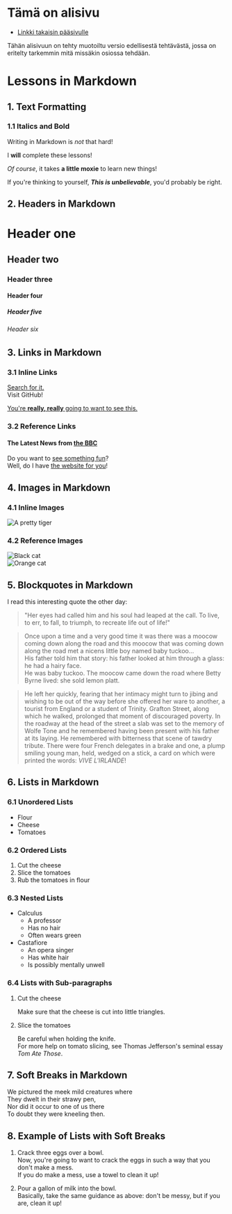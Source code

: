 # Tämä on alisivu
- [Linkki takaisin pääsivulle](index.md)


Tähän alisivuun on tehty muotoiltu versio edellisestä tehtävästä, jossa on eritelty tarkemmin mitä missäkin osiossa tehdään.

# Lessons in Markdown

## 1. Text Formatting

### 1.1 Italics and Bold
Writing in Markdown is _not_ that hard!  

I **will** complete these lessons! 

_Of course_, it takes **a little moxie** to learn new things! 

If you're thinking to yourself, **_This is unbelievable_**, you'd probably be right.

## 2. Headers in Markdown

# Header one  
## Header two  
### Header three  
#### Header four  
##### Header five  
###### Header six  

## 3. Links in Markdown

### 3.1 Inline Links
[Search for it.](http://google.com)  
Visit GitHub!  

[You're **really, really** going to want to see this.](http://dailykitten.com)

### 3.2 Reference Links
#### The Latest News from [the BBC](http://www.bbc.com/news)

Do you want to [see something fun][a fun place]?  
Well, do I have [the website for you][another fun place]!

[a fun place]: http://zombo.com  
[another fun place]: http://stumbleupon.com

## 4. Images in Markdown

### 4.1 Inline Images
![A pretty tiger](https://upload.wikimedia.org/wikipedia/commons/5/56/Tiger.50.jpg)

### 4.2 Reference Images
![Black cat][Black]  
![Orange cat][Orange]

[Black]: https://upload.wikimedia.org/wikipedia/commons/a/a3/81_INF_DIV_SSI.jpg  
[Orange]: http://icons.iconarchive.com/icons/google/noto-emoji-animals-nature/256/22221-cat-icon.png

## 5. Blockquotes in Markdown

I read this interesting quote the other day:

> "Her eyes had called him and his soul had leaped at the call. To live, to err, to fall, to triumph, to recreate life out of life!"

> Once upon a time and a very good time it was there was a moocow coming down along the road and this moocow that was coming down along the road met a nicens little boy named baby tuckoo...  
> His father told him that story: his father looked at him through a glass: he had a hairy face.  
> He was baby tuckoo. The moocow came down the road where Betty Byrne lived: she sold lemon platt.

> He left her quickly, fearing that her intimacy might turn to jibing and wishing to be out of the way before she offered her ware to another, a tourist from England or a student of Trinity. Grafton Street, along which he walked, prolonged that moment of discouraged poverty. In the roadway at the head of the street a slab was set to the memory of Wolfe Tone and he remembered having been present with his father at its laying. He remembered with bitterness that scene of tawdry tribute. There were four French delegates in a brake and one, a plump smiling young man, held, wedged on a stick, a card on which were printed the words: _VIVE L'IRLANDE_!

## 6. Lists in Markdown

### 6.1 Unordered Lists
* Flour
* Cheese
* Tomatoes

### 6.2 Ordered Lists
1. Cut the cheese
2. Slice the tomatoes
3. Rub the tomatoes in flour

### 6.3 Nested Lists
* Calculus
  * A professor
  * Has no hair
  * Often wears green
* Castafiore
  * An opera singer
  * Has white hair
  * Is possibly mentally unwell

### 6.4 Lists with Sub-paragraphs
1. Cut the cheese

   Make sure that the cheese is cut into little triangles.

2. Slice the tomatoes

   Be careful when holding the knife.  
   For more help on tomato slicing, see Thomas Jefferson's seminal essay _Tom Ate Those_.

## 7. Soft Breaks in Markdown

We pictured the meek mild creatures where  
They dwelt in their strawy pen,  
Nor did it occur to one of us there  
To doubt they were kneeling then.

## 8. Example of Lists with Soft Breaks

1. Crack three eggs over a bowl.  
   Now, you're going to want to crack the eggs in such a way that you don't make a mess.  
   If you do make a mess, use a towel to clean it up!

2. Pour a gallon of milk into the bowl.  
   Basically, take the same guidance as above: don't be messy, but if you are, clean it up!
